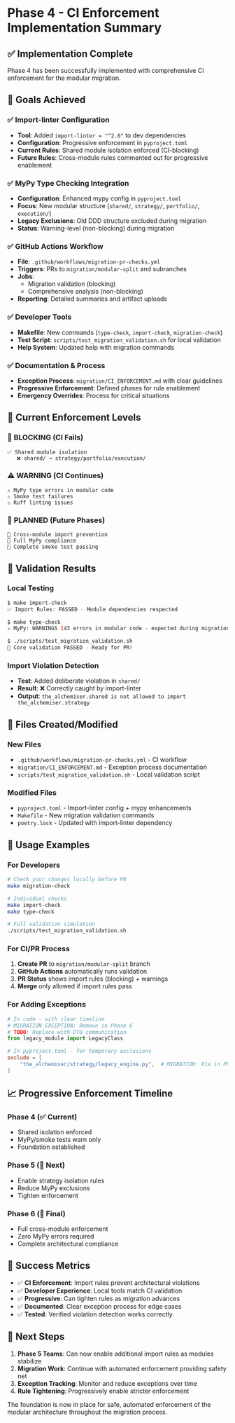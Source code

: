 # Phase 4 - CI Enforcement Implementation Summary

## ✅ Implementation Complete

Phase 4 has been successfully implemented with comprehensive CI enforcement for the modular migration.

## 🎯 Goals Achieved

### ✅ Import-linter Configuration
- **Tool**: Added `import-linter = "^2.0"` to dev dependencies  
- **Configuration**: Progressive enforcement in `pyproject.toml`
- **Current Rules**: Shared module isolation enforced (CI-blocking)
- **Future Rules**: Cross-module rules commented out for progressive enablement

### ✅ MyPy Type Checking Integration  
- **Configuration**: Enhanced mypy config in `pyproject.toml`
- **Focus**: New modular structure (`shared/`, `strategy/`, `portfolio/`, `execution/`)
- **Legacy Exclusions**: Old DDD structure excluded during migration
- **Status**: Warning-level (non-blocking) during migration

### ✅ GitHub Actions Workflow
- **File**: `.github/workflows/migration-pr-checks.yml`
- **Triggers**: PRs to `migration/modular-split` and subranches
- **Jobs**: 
  - Migration validation (blocking)
  - Comprehensive analysis (non-blocking)
- **Reporting**: Detailed summaries and artifact uploads

### ✅ Developer Tools
- **Makefile**: New commands (`type-check`, `import-check`, `migration-check`)
- **Test Script**: `scripts/test_migration_validation.sh` for local validation
- **Help System**: Updated help with migration commands

### ✅ Documentation & Process
- **Exception Process**: `migration/CI_ENFORCEMENT.md` with clear guidelines
- **Progressive Enforcement**: Defined phases for rule enablement
- **Emergency Overrides**: Process for critical situations

## 🔧 Current Enforcement Levels

### 🚫 **BLOCKING (CI Fails)**
```
✅ Shared module isolation
   ❌ shared/ → strategy/portfolio/execution/
```

### ⚠️ **WARNING (CI Continues)**  
```
⚠️ MyPy type errors in modular code
⚠️ Smoke test failures
⚠️ Ruff linting issues
```

### 🔄 **PLANNED (Future Phases)**
```
🔄 Cross-module import prevention
🔄 Full MyPy compliance  
🔄 Complete smoke test passing
```

## 🧪 Validation Results

### Local Testing
```bash
$ make import-check
✅ Import Rules: PASSED - Module dependencies respected

$ make type-check  
⚠️ MyPy: WARNINGS (43 errors in modular code - expected during migration)

$ ./scripts/test_migration_validation.sh
🎉 Core validation PASSED - Ready for PR!
```

### Import Violation Detection
- **Test**: Added deliberate violation in `shared/`
- **Result**: ❌ Correctly caught by import-linter  
- **Output**: `the_alchemiser.shared is not allowed to import the_alchemiser.strategy`

## 📂 Files Created/Modified

### New Files
- `.github/workflows/migration-pr-checks.yml` - CI workflow
- `migration/CI_ENFORCEMENT.md` - Exception process documentation  
- `scripts/test_migration_validation.sh` - Local validation script

### Modified Files  
- `pyproject.toml` - Import-linter config + mypy enhancements
- `Makefile` - New migration validation commands
- `poetry.lock` - Updated with import-linter dependency

## 🚀 Usage Examples

### For Developers
```bash
# Check your changes locally before PR
make migration-check

# Individual checks
make import-check
make type-check

# Full validation simulation
./scripts/test_migration_validation.sh
```

### For CI/PR Process
1. **Create PR** to `migration/modular-split` branch
2. **GitHub Actions** automatically runs validation
3. **PR Status** shows import rules (blocking) + warnings
4. **Merge** only allowed if import rules pass

### For Adding Exceptions
```python
# In code - with clear timeline
# MIGRATION EXCEPTION: Remove in Phase 6
# TODO: Replace with DTO communication  
from legacy_module import LegacyClass
```

```toml
# In pyproject.toml - for temporary exclusions
exclude = [
    "the_alchemiser/strategy/legacy_engine.py",  # MIGRATION: Fix in Phase 5
]
```

## 📈 Progressive Enforcement Timeline

### **Phase 4** (✅ Current)
- Shared isolation enforced
- MyPy/smoke tests warn only
- Foundation established

### **Phase 5** (🔄 Next)  
- Enable strategy isolation rules
- Reduce MyPy exclusions
- Tighten enforcement

### **Phase 6** (🔄 Final)
- Full cross-module enforcement
- Zero MyPy errors required
- Complete architectural compliance

## 🎉 Success Metrics

- ✅ **CI Enforcement**: Import rules prevent architectural violations
- ✅ **Developer Experience**: Local tools match CI validation
- ✅ **Progressive**: Can tighten rules as migration advances  
- ✅ **Documented**: Clear exception process for edge cases
- ✅ **Tested**: Verified violation detection works correctly

## 🔄 Next Steps

1. **Phase 5 Teams**: Can now enable additional import rules as modules stabilize
2. **Migration Work**: Continue with automated enforcement providing safety net
3. **Exception Tracking**: Monitor and reduce exceptions over time
4. **Rule Tightening**: Progressively enable stricter enforcement

The foundation is now in place for safe, automated enforcement of the modular architecture throughout the migration process.